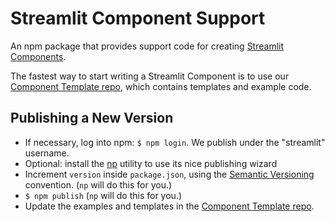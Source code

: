 # Streamlit Component Support

An npm package that provides support code for creating [Streamlit Components](https://docs.streamlit.io/en/stable/streamlit_components.html).

The fastest way to start writing a Streamlit Component is to use our [Component Template repo](https://github.com/streamlit/component-template), which contains templates and example code.

## Publishing a New Version

- If necessary, log into npm: `$ npm login`. We publish under the "streamlit" username.
- Optional: install the [np](https://github.com/sindresorhus/np) utility to use its nice publishing wizard
- Increment `version` inside `package.json`, using the [Semantic Versioning](https://semver.org/) convention. (`np` will do this for you.)
- `$ npm publish` (`np` will do this for you.)
- Update the examples and templates in the [Component Template repo](https://github.com/streamlit/component-template).
